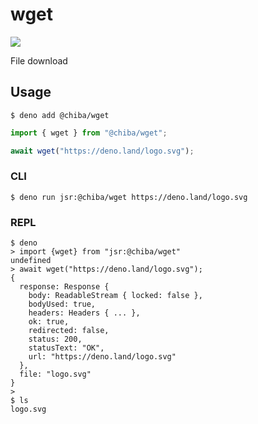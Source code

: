 # wget

[![](https://jsr.io/badges/@chiba/wget)](https://jsr.io/@chiba/wget)

File download

## Usage

```
$ deno add @chiba/wget
```

```ts
import { wget } from "@chiba/wget";

await wget("https://deno.land/logo.svg");
```

### CLI

```
$ deno run jsr:@chiba/wget https://deno.land/logo.svg
```

### REPL

```
$ deno
> import {wget} from "jsr:@chiba/wget"
undefined
> await wget("https://deno.land/logo.svg");
{
  response: Response {
    body: ReadableStream { locked: false },
    bodyUsed: true,
    headers: Headers { ... },
    ok: true,
    redirected: false,
    status: 200,
    statusText: "OK",
    url: "https://deno.land/logo.svg"
  },
  file: "logo.svg"
}
>
$ ls
logo.svg
```



